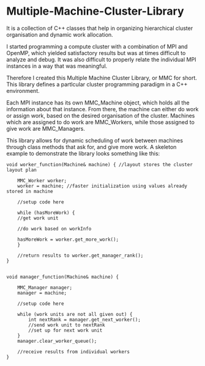 # Multiple-Machine-Cluster-Library
It is a collection of C++ classes that help in organizing hierarchical cluster organisation and dynamic work allocation.

I started programming a compute cluster with a combination of MPI and OpenMP, which yielded satisfactory results but was at times difficult to analyze and debug. It was also difficult to properly relate the individual MPI instances in a way that was meaningful.

Therefore I created this Multiple Machine Cluster Library, or MMC for short. This library defines a partlcular cluster programming paradigm in a C++ environment.

Each MPI instance has its own MMC_Machine object, which holds all the information about that instance. From there, the machine can either do work or assign work, based on the desired organisation of the cluster.
Machines which are assigned to do work are MMC_Workers, while those assigned to give work are MMC_Managers.

This library allows for dynamic scheduling of work between machines through class methods that ask for, and give more work. A skeleton example to demonstrate the library looks something like this:


    void worker_function(Machine& machine) { //layout stores the cluster layout plan
    
        MMC_Worker worker; 
        worker = machine; //faster initialization using values already stored in machine
    
        //setup code here
    
        while (hasMoreWork) {
        //get work unit 
      
        //do work based on workInfo
      
        hasMoreWork = worker.get_more_work();
        }
    
        //return results to worker.get_manager_rank();
    }


    void manager_function(Machine& machine) {
    
        MMC_Manager manager;
        manager = machine;
    
        //setup code here
    
        while (work units are not all given out) {
            int nextRank = manager.get_next_worker();
            //send work unit to nextRank
            //set up for next work unit
        }
        manager.clear_worker_queue();
    
        //receive results from individual workers
    }
